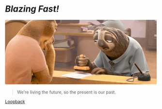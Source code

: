 # *Blazing Fast!*
![Slow Logo](/assets/images/giphy-tumblr.gif)

> We're living the future, so the present is our past.

[Loopback](https://chpmnrssll.github.io/)

